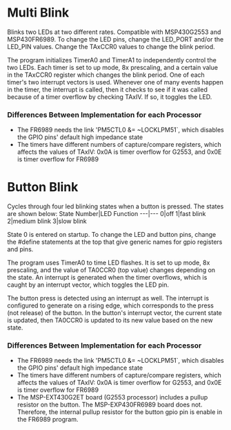# Multi Blink
Blinks two LEDs at two different rates. Compatible with MSP430G2553 and MSP430FR6989. To change the LED pins, change the LED_PORT and/or the LED_PIN values. Change the TAxCCR0 values to change the blink period.

The program initializes TimerA0 and TimerA1 to independently control the two LEDs. Each timer is set to up mode, 8x prescaling, and a certain value in the TAxCCR0 register which changes the blink period. One of each timer's two interrupt vectors is used. Whenever one of many events happen in the timer, the interrupt is called, then it checks to see if it was called because of a timer overflow by checking TAxIV. If so, it toggles the LED.

### Differences Between Implementation for each Processor
- The FR6989 needs the link 'PM5CTL0 &= ~LOCKLPM51`, which disables the GPIO pins' default high impedance state
- The timers have different numbers of capture/compare registers, which affects the values of TAxIV: 0x0A is timer overflow for G2553, and 0x0E is timer overflow for FR6989


# Button Blink
Cycles through four led blinking states when a button is pressed. The states are shown below:
State Number|LED Function
---|---
0|off
1|fast blink
2|medium blink
3|slow blink

State 0 is entered on startup. To change the LED and button pins, change the #define statements at the top that give generic names for gpio registers and pins.

The program uses TimerA0 to time LED flashes. It is set to up mode, 8x prescaling, and the value of TA0CCR0 (top value) changes depending on the state. An interrupt is generated when the timer overflows, which is caught by an interrupt vector, which toggles the LED pin.

The button press is detected using an interrupt as well. The interrupt is configured to generate on a rising edge, which corresponds to the press (not release) of the button. In the button's interrupt vector, the current state is updated, then TA0CCR0 is updated to its new value based on the new state.

### Differences Between Implementation for each Processor
- The FR6989 needs the link 'PM5CTL0 &= ~LOCKLPM51`, which disables the GPIO pins' default high impedance state
- The timers have different numbers of capture/compare registers, which affects the values of TAxIV: 0x0A is timer overflow for G2553, and 0x0E is timer overflow for FR6989
- The MSP-EXT430G2ET board (G2553 processor) includes a pullup resistor on the button. The MSP-EXP430FR6989 board does not. Therefore, the internal pullup resistor for the button gpio pin is enable in the FR6989 program.
